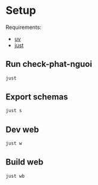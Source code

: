 # Setup

Requirements:

- [uv](https://github.com/astral-sh/uv)
- [just](https://github.com/casey/just)

## Run check-phat-nguoi

```sh
just
```

## Export schemas

```sh
just s
```

## Dev web

```sh
just w
```

## Build web

```sh
just wb
```
